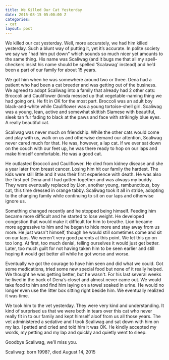 ```yaml
---
title: We Killed Our Cat Yesterday
date: 2015-08-15 05:00:00 Z
categories:
- cat
layout: post
---
```


We killed our cat yesterday. Well, more accurately, we had him killed yesterday. Such a blunt way of putting it, yet it’s accurate. In polite society we say we "had him put down" which sounds so much nicer  yet amounts to the same thing. His name was Scaliwag (and it bugs me that all my spell-checkers insist his name should be spelled ‘Scalawag’ instead) and he’d been a part of our family for about 15 years. 

We got him when he was somewhere around two or three. Dena had a patient who had been a cat breeder and was getting out of the business. We agreed to adopt Scaliwag into a family that already had 2 other cats: Broccoli and Cauliflower (kinda messed up that vegetable-naming thing we had going on). He fit in OK for the most part. Broccoli was an adult boy black-and-white while Cauliflower was a young tortoise-shell girl. Scaliwag was a young, lean, active and somewhat skittish Siamese with beautiful, sleek tan fur fading to black at the paws and face with strikingly blue eyes. A really beautiful cat. 

Scaliwag was never much on friendship. While the other cats would come and play with us, walk on us and otherwise demand our attention, Scaliwag  never cared much for that. He was, however, a lap cat. If we ever sat down on the couch with our feet up, he was there ready to hop on our laps and make himself comfortable. He was a good cat. 

He outlasted Broccoli and Cauliflower. He died from kidney disease and she a year later from breast cancer. Losing him hit our family the hardest. The kids were still little and it was their first experience with death. He was also the first pet Dena and I had gotten together and was always my buddy. They were eventually replaced by Lion, another young, rambunctious, boy cat, this time dressed in orange tabby. Scaliwag took it all in stride, adopting to the changing family while continuing to sit on our laps and otherwise ignore us. 

Something changed recently and he stopped being himself. Feeding him became more difficult and he started to lose weight. He developed congestion that would make it difficult for him to breathe. Lion became more aggressive to him and he began to hide more and stay away from us more. He just wasn't himself, though he would still sometimes come and sit on our laps. We weren't very good parents at this point. We let this go on too long. At first, too much denial, telling ourselves it would just get better. Later, too much guilt for not having taken him to be seen earlier and still hoping it would get better all while he got worse and worse. 

Eventually we got the courage to have him seen and did what we could. Got some medications, tried some new special food but none of it really helped. We thought he was getting better, but he wasn't. For his last several weeks he lived in the back of Dena’s closet and almost never came out. We would take food to him and find him laying on a towel soaked in urine. He would no longer even use the litter box sitting right beside him. We eventually realized it was time. 

We took him to the vet yesterday. They were very kind and understanding. It kind of surprised us that we were both in tears over this cat who never really fit in to our family and kept himself aloof from us all those years. The vet administered a sedative and I took Scaliwag and sat down with him on my lap. I petted and cried and told him it was OK. He kindly accepted my words, my petting and my lap and quickly and quietly went to sleep. 

Goodbye Scaliwag, we’ll miss you. 

Scaliwag: born 1998?, died August 14, 2015
